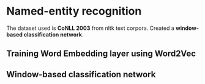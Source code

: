 # Named-entity recognition

The dataset used is **CoNLL 2003** from nltk text corpora. Created a **window-based classification network**.

## Training Word Embedding layer using Word2Vec


## Window-based classification network
